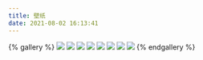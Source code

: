 ```yaml
---
title: 壁纸
date: 2021-08-02 16:13:41
---
```

{% gallery %}
![](https://static.qxazusa.xyz/blog/album/wallpaper/wallpaper.jpg)
![](https://static.qxazusa.xyz/blog/album/wallpaper/65881d30e8e4a75f.jpg)
![](https://static.qxazusa.xyz/blog/album/wallpaper/84352520_p0_master1200.jpg)
![](https://static.qxazusa.xyz/blog/album/wallpaper/84375664_p0_master1200.jpg)
![](https://static.qxazusa.xyz/blog/album/wallpaper/moe-2017-jp.jpg)
![](https://static.qxazusa.xyz/blog/album/wallpaper/edited-04a61c87d2d1db30ff43d35dca361808.png)
![](https://static.qxazusa.xyz/blog/album/wallpaper/bdb64500ddabfd55.jpg)
![](https://static.qxazusa.xyz/blog/album/wallpaper/yuehui_dazuozhan-003.jpg)
{% endgallery %}
